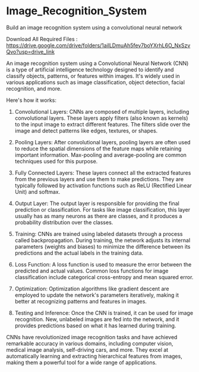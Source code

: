 # Image_Recognition_System
Build an image recognition system using a convolutional neural network

Download All Required Files :
https://drive.google.com/drive/folders/1ailLDmuAh5fev7boYXrhL6O_NxSzvQvo?usp=drive_link

An image recognition system using a Convolutional Neural Network (CNN) is a type of artificial intelligence technology designed to identify and classify objects, patterns, or features within images. It's widely used in various applications such as image classification, object detection, facial recognition, and more.

Here's how it works:

1. Convolutional Layers: CNNs are composed of multiple layers, including convolutional layers. These layers apply filters (also known as kernels) to the input image to extract different features. The filters slide over the image and detect patterns like edges, textures, or shapes.

2. Pooling Layers: After convolutional layers, pooling layers are often used to reduce the spatial dimensions of the feature maps while retaining important information. Max-pooling and average-pooling are common techniques used for this purpose.

3. Fully Connected Layers: These layers connect all the extracted features from the previous layers and use them to make predictions. They are typically followed by activation functions such as ReLU (Rectified Linear Unit) and softmax.

4. Output Layer: The output layer is responsible for providing the final prediction or classification. For tasks like image classification, this layer usually has as many neurons as there are classes, and it produces a probability distribution over the classes.

5. Training: CNNs are trained using labeled datasets through a process called backpropagation. During training, the network adjusts its internal parameters (weights and biases) to minimize the difference between its predictions and the actual labels in the training data.

6. Loss Function: A loss function is used to measure the error between the predicted and actual values. Common loss functions for image classification include categorical cross-entropy and mean squared error.

7. Optimization: Optimization algorithms like gradient descent are employed to update the network's parameters iteratively, making it better at recognizing patterns and features in images.

8. Testing and Inference: Once the CNN is trained, it can be used for image recognition. New, unlabeled images are fed into the network, and it provides predictions based on what it has learned during training.

CNNs have revolutionized image recognition tasks and have achieved remarkable accuracy in various domains, including computer vision, medical image analysis, self-driving cars, and more. They excel at automatically learning and extracting hierarchical features from images, making them a powerful tool for a wide range of applications.
